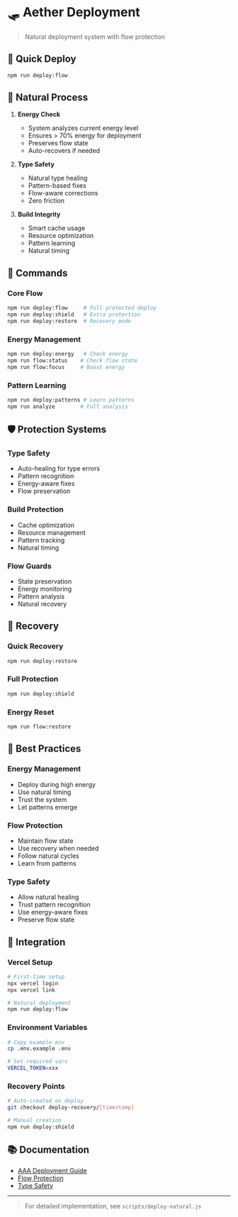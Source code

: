 # 🛷 Aether Deployment

> Natural deployment system with flow protection

## 🚀 Quick Deploy
```bash
npm run deploy:flow
```

## 🌱 Natural Process
1. **Energy Check**
   - System analyzes current energy level
   - Ensures > 70% energy for deployment
   - Preserves flow state
   - Auto-recovers if needed

2. **Type Safety**
   - Natural type healing
   - Pattern-based fixes
   - Flow-aware corrections
   - Zero friction

3. **Build Integrity**
   - Smart cache usage
   - Resource optimization
   - Pattern learning
   - Natural timing

## 💫 Commands

### Core Flow
```bash
npm run deploy:flow     # Full protected deploy
npm run deploy:shield   # Extra protection
npm run deploy:restore  # Recovery mode
```

### Energy Management
```bash
npm run deploy:energy   # Check energy
npm run flow:status    # Check flow state
npm run flow:focus     # Boost energy
```

### Pattern Learning
```bash
npm run deploy:patterns # Learn patterns
npm run analyze        # Full analysis
```

## 🛡️ Protection Systems

### Type Safety
- Auto-healing for type errors
- Pattern recognition
- Energy-aware fixes
- Flow preservation

### Build Protection
- Cache optimization
- Resource management
- Pattern tracking
- Natural timing

### Flow Guards
- State preservation
- Energy monitoring
- Pattern analysis
- Natural recovery

## 🔄 Recovery

### Quick Recovery
```bash
npm run deploy:restore
```

### Full Protection
```bash
npm run deploy:shield
```

### Energy Reset
```bash
npm run flow:restore
```

## 💭 Best Practices

### Energy Management
- Deploy during high energy
- Use natural timing
- Trust the system
- Let patterns emerge

### Flow Protection
- Maintain flow state
- Use recovery when needed
- Follow natural cycles
- Learn from patterns

### Type Safety
- Allow natural healing
- Trust pattern recognition
- Use energy-aware fixes
- Preserve flow state

## 🌿 Integration

### Vercel Setup
```bash
# First-time setup
npx vercel login
npx vercel link

# Natural deployment
npm run deploy:flow
```

### Environment Variables
```bash
# Copy example env
cp .env.example .env

# Set required vars
VERCEL_TOKEN=xxx
```

### Recovery Points
```bash
# Auto-created on deploy
git checkout deploy-recovery/[timestamp]

# Manual creation
npm run deploy:shield
```

## 📚 Documentation
- [AAA Deployment Guide](/home/jon/brain/aaa/core/deployment.md)
- [Flow Protection](FLOW.md)
- [Type Safety](TYPE_SAFETY.md)

---
> For detailed implementation, see `scripts/deploy-natural.js` 